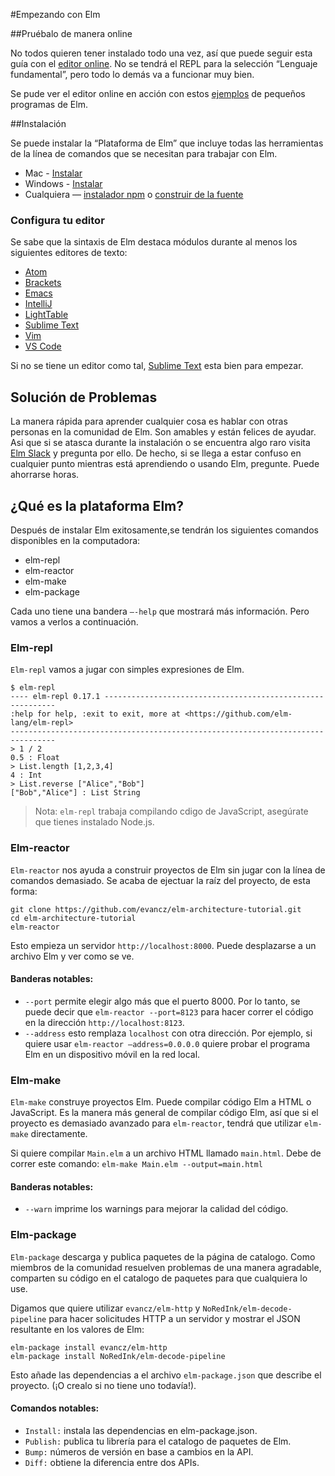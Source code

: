 #Empezando con Elm
 
##Pruébalo de manera online

No todos quieren tener instalado todo una vez, así que  puede  seguir esta guía con el [editor online](http://elm-lang.org/try). No se tendrá el REPL para la selección “Lenguaje fundamental”, pero todo lo demás va a funcionar muy bien. 

Se pude ver el editor online en acción con estos [ejemplos](http://elm-lang.org/examples) de pequeños programas de Elm.

##Instalación 

Se puede instalar la “Plataforma de Elm” que incluye todas las herramientas de la línea de comandos que se necesitan para trabajar con Elm.

* Mac - [Instalar](http://install.elm-lang.org/Elm-Platform-0.17.1.pkg)
* Windows - [Instalar](http://install.elm-lang.org/Elm-Platform-0.17.1.exe)
* Cualquiera — [instalador npm](https://www.npmjs.com/package/elm)  o [construir de la fuente](https://github.com/elm-lang/elm-platform)

### Configura tu editor 

Se sabe que la sintaxis de Elm destaca módulos durante al menos los siguientes editores de texto:

 - [Atom](https://atom.io/packages/language-elm) 
 - [Brackets](https://github.com/lepinay/elm-brackets) 
 - [Emacs](https://github.com/jcollard/elm-mode)   
 - [IntelliJ](https://github.com/durkiewicz/elm-plugin)
 - [LightTable](https://github.com/rundis/elm-light)
 - [Sublime Text](https://packagecontrol.io/packages/Elm%20Language%20Support)
 - [Vim](https://github.com/lambdatoast/elm.vim)
 - [VS Code](https://github.com/sbrink/vscode-elm)

Si no se tiene un editor como tal, [Sublime Text](https://packagecontrol.io/packages/Elm%20Language%20Support) esta bien para empezar. 

## Solución de Problemas 

La manera rápida para aprender cualquier cosa es hablar con otras personas en la comunidad de Elm. Son amables y están felices de ayudar. Asi que si se atasca durante la instalación o se encuentra algo raro visita [Elm Slack](http://elmlang.herokuapp.com/) y pregunta por ello. De hecho, si se llega a estar confuso en cualquier punto mientras está aprendiendo o usando Elm, pregunte. Puede ahorrarse horas.

## ¿Qué es la plataforma Elm?

Después de instalar Elm exitosamente,se tendrán los siguientes comandos disponibles en la computadora: 

* elm-repl
* elm-reactor
* elm-make
* elm-package

Cada uno tiene una bandera `–-help` que mostrará más información. Pero vamos a verlos a continuación.
 

### Elm-repl 

`Elm-repl` vamos a jugar con simples expresiones de Elm.
 ```
$ elm-repl
---- elm-repl 0.17.1 -----------------------------------------------------------
 :help for help, :exit to exit, more at <https://github.com/elm-lang/elm-repl>
--------------------------------------------------------------------------------
> 1 / 2
0.5 : Float
> List.length [1,2,3,4]
4 : Int
> List.reverse ["Alice","Bob"]
["Bob","Alice"] : List String
```

> Nota: `elm-repl` trabaja compilando cdigo de JavaScript, asegúrate que tienes instalado Node.js. 

### Elm-reactor 
`Elm-reactor` nos ayuda a construir proyectos de Elm sin jugar con la línea de comandos demasiado. Se acaba de ejectuar la raíz del proyecto, de esta forma:
```
git clone https://github.com/evancz/elm-architecture-tutorial.git
cd elm-architecture-tutorial
elm-reactor
```

Esto empieza un servidor `http://localhost:8000`. Puede desplazarse a un archivo Elm y ver como se ve. 

#### Banderas notables: 
* `--port` permite elegir algo más que el puerto 8000. Por lo tanto, se puede decir que `elm-reactor --port=8123` para hacer correr el código en la dirección `http://localhost:8123`.
* `--address` esto remplaza `localhost` con otra dirección. Por ejemplo, si quiere usar `elm-reactor –address=0.0.0.0`  quiere probar el programa Elm en un dispositivo móvil en la red local.


### Elm-make 
`Elm-make` construye proyectos Elm. Puede compilar código Elm a HTML o JavaScript. Es la manera más general de compilar código Elm, así que si el proyecto es demasiado avanzado para `elm-reactor`, tendrá que utilizar `elm-make` directamente.

Si quiere compilar `Main.elm` a un archivo HTML llamado `main.html`. Debe de correr este comando: 
`elm-make Main.elm --output=main.html`

#### Banderas notables:
* `--warn` imprime los warnings para mejorar la calidad del código.

### Elm-package

`Elm-package` descarga y publica paquetes de la página de catalogo. Como miembros de la comunidad resuelven problemas de una manera agradable, comparten su código en el catalogo de paquetes para que cualquiera lo use.

Digamos que quiere utilizar `evancz/elm-http` y `NoRedInk/elm-decode-pipeline` para hacer solicitudes HTTP a un servidor y mostrar el JSON resultante en los valores de Elm: 

```
elm-package install evancz/elm-http
elm-package install NoRedInk/elm-decode-pipeline
```

Esto añade las dependencias a el archivo `elm-package.json` que describe el proyecto. (¡O crealo si no tiene uno todavía!).

#### Comandos notables:
* `Install:` instala las dependencias en elm-package.json.
* `Publish:` publica tu librería para el catalogo de paquetes de Elm.
* `Bump:` números de versión en base a cambios en la API.
* `Diff:` obtiene la diferencia entre dos APIs.

